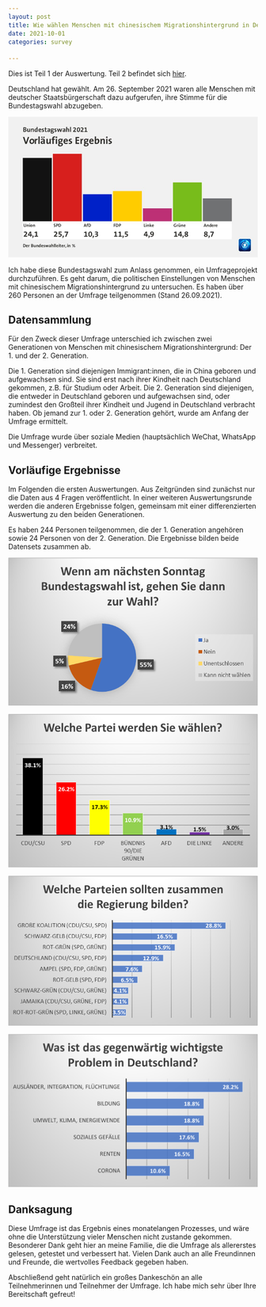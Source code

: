 ```yaml
---
layout: post
title: Wie wählen Menschen mit chinesischem Migrationshintergrund in Deutschland? Teil 1
date: 2021-10-01 
categories: survey

---
```


Dies ist Teil 1 der Auswertung. Teil 2 befindet sich [hier]().

Deutschland hat gewählt. Am 26. September 2021 waren alle Menschen mit deutscher Staatsbürgerschaft dazu aufgerufen, ihre Stimme für die Bundestagswahl abzugeben.

![Frage 3](../assets/img/2021/0_Wahlergebnis.jpg)

Ich habe diese Bundestagswahl zum Anlass genommen, ein Umfrageprojekt durchzuführen. Es geht darum, die politischen Einstellungen von Menschen mit chinesischem Migrationshintergrund zu untersuchen. Es haben über 260 Personen an der Umfrage teilgenommen (Stand 26.09.2021).

## Datensammlung

Für den Zweck dieser Umfrage unterschied ich zwischen zwei Generationen von Menschen mit chinesischem Migrationshintergrund: Der 1. und der 2. Generation. 

Die 1. Generation sind diejenigen Immigrant:innen, die in China geboren und aufgewachsen sind. Sie sind erst nach ihrer Kindheit nach Deutschland gekommen, z.B. für Studium oder Arbeit. Die 2. Generation sind diejenigen, die entweder in Deutschland geboren und aufgewachsen sind, oder zumindest den Großteil ihrer Kindheit und Jugend in Deutschland verbracht haben. Ob jemand zur 1. oder 2. Generation gehört, wurde am Anfang der Umfrage ermittelt. 

Die Umfrage wurde über soziale Medien (hauptsächlich WeChat, WhatsApp und Messenger) verbreitet.

## Vorläufige Ergebnisse

Im Folgenden die ersten Auswertungen. Aus Zeitgründen sind zunächst nur die Daten aus 4 Fragen veröffentlicht. In einer weiteren Auswertungsrunde werden die anderen Ergebnisse folgen, gemeinsam mit einer differenzierten Auswertung zu den beiden Generationen.

Es haben 244 Personen teilgenommen, die der 1. Generation angehören sowie 24 Personen von der 2. Generation. Die Ergebnisse bilden beide Datensets zusammen ab.


![Frage 3](../assets/img/2021/0_3.png)

![Frage 4](../assets/img/2021/0_4.png)

![Frage 5](../assets/img/2021/0_5.png)

![Frage 8](../assets/img/2021/0_8.png)


## Danksagung

Diese Umfrage ist das Ergebnis eines monatelangen Prozesses, und wäre ohne die Unterstützung vieler Menschen nicht zustande gekommen. Besonderer Dank geht hier an meine Familie, die die Umfrage als allererstes gelesen, getestet und verbessert hat. Vielen Dank auch an alle Freundinnen und Freunde, die wertvolles Feedback gegeben haben. 

Abschließend geht natürlich ein großes Dankeschön an alle Teilnehmerinnen und Teilnehmer der Umfrage. Ich habe mich sehr über Ihre Bereitschaft gefreut!